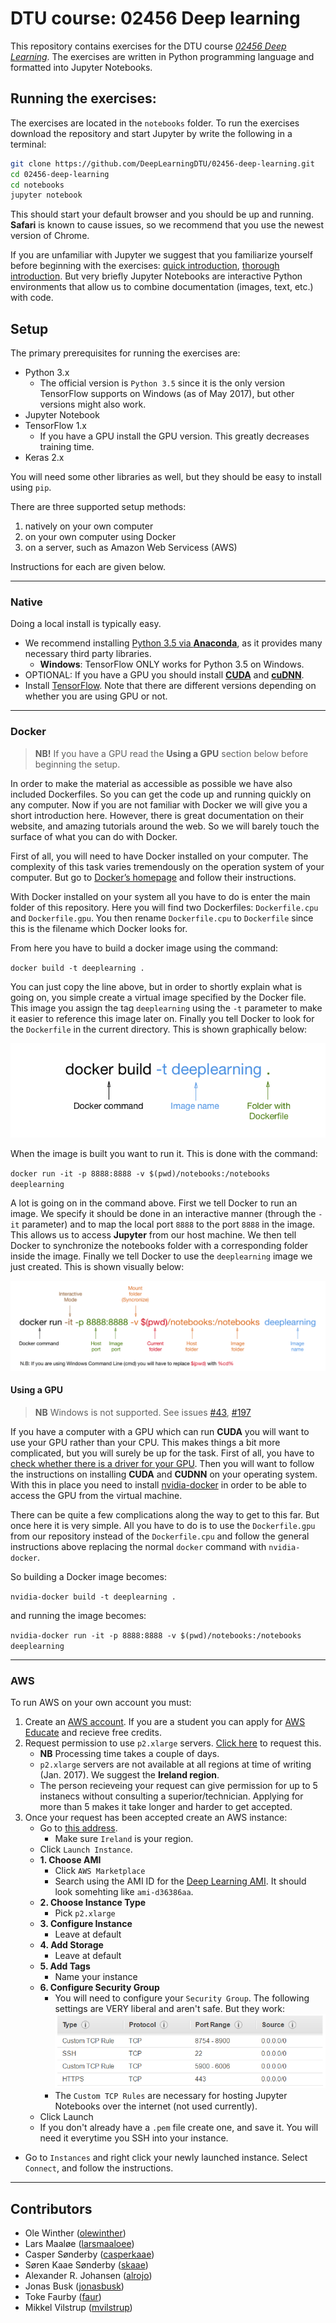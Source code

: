 # DTU course: 02456 Deep learning

This repository contains exercises for the DTU course [*02456 Deep Learning*](http://kurser.dtu.dk/course/02456).
The exercises are written in Python programming language and formatted into Jupyter Notebooks.

## Running the exercises:
The exercises are located in the `notebooks` folder.
To run the exercises download the repository and start Jupyter by write the following in a terminal:
``` bash
git clone https://github.com/DeepLearningDTU/02456-deep-learning.git
cd 02456-deep-learning
cd notebooks
jupyter notebook
```

This should start your default browser and you should be up and running.
**Safari** is known to cause issues, so we recommend that you use the newest version of Chrome.

If you are unfamiliar with Jupyter we suggest that you familiarize yourself before beginning with the exercises: [quick introduction](https://www.packtpub.com/books/content/basics-jupyter-notebook-and-python), [thorough introduction](https://www.datacamp.com/community/tutorials/tutorial-jupyter-notebook#gs.a6M6p0Q). 
But very briefly Jupyter Notebooks are interactive Python environments that allow us to combine documentation (images, text, etc.) with code.


## Setup
The primary prerequisites for running the exercises are:
* Python 3.x
    * The official version is `Python 3.5` since it is the only version TensorFlow supports on Windows 
(as of May 2017), but other versions might also work.
* Jupyter Notebook
* TensorFlow 1.x
    * If you have a GPU install the GPU version. This greatly decreases training time.
* Keras 2.x

You will need some other libraries as well, but they should be easy to install using `pip`.

There are three supported setup methods:
1. natively on your own computer
1. on your own computer using Docker
1. on a server, such as Amazon Web Servicess (AWS)

Instructions for each are given below.

___
### Native
Doing a local install is typically easy.
* We recommend installing [Python 3.5 via **Anaconda**](https://www.continuum.io/downloads), as it provides many necessary third party libraries.
    * **Windows**: TensorFlow ONLY works for Python 3.5 on Windows.
* OPTIONAL: If you have a GPU you should install [**CUDA**](https://developer.nvidia.com/cuda-downloads) and [**cuDNN**](https://developer.nvidia.com/cudnn).
* Install [TensorFlow](https://www.tensorflow.org/install/). Note that there are different versions depending on whether you are using GPU or not.


___
### Docker
> **NB!** If you have a GPU read the **Using a GPU** section below before beginning the setup.

In order to make the material as accessible as possible we have also included Dockerfiles.
So you can get the code up and running quickly on any computer.
Now if you are not familiar with Docker we will give you a short introduction here.
However, there is great documentation on their website, and amazing tutorials around the web.
So we will barely touch the surface of what you can do with Docker.


First of all, you will need to have Docker installed on your computer.
The complexity of this task varies tremendously on the operation system of your computer.
But go to [Docker’s homepage](https://www.docker.com/) and follow their instructions.

With Docker installed on your system all you have to do is enter the main folder of this repository.
Here you will find two Dockerfiles: `Dockerfile.cpu` and `Dockerfile.gpu`.
You then rename `Dockerfile.cpu` to `Dockerfile` since this is the filename which Docker looks for.

From here you have to build a docker image using the command:

`docker build -t deeplearning .`

You can just copy the line above, but in order to shortly explain what is going on, you simple create a virtual image specified by the Docker file. 
This image you assign the tag `deeplearning` using the `-t` parameter to make it easier to reference this image later on.
Finally you tell Docker to look for the `Dockerfile` in the current directory.
This is shown graphically below:

![Building image](files/build_docker.png?raw=true)

When the image is built you want to run it. This is done with the command:

`docker run -it -p 8888:8888 -v $(pwd)/notebooks:/notebooks deeplearning`

A lot is going on in the command above. First we tell Docker to run an image. We specify it should be done in an interactive manner (through the `-it` parameter) and to map the local port `8888` to the port `8888` in the image. This allows us to access **Jupyter** from our host machine. We then tell Docker to synchronize the notebooks folder with a corresponding folder inside the image. Finally we tell Docker to use the `deeplearning` image we just created. This is shown visually below:

![Running image](files/run_docker.png?raw=true)

#### Using a GPU
> **NB** Windows is not supported. See issues 
    [#43](https://github.com/NVIDIA/nvidia-docker/issues/43), 
    [#197](https://github.com/NVIDIA/nvidia-docker/issues/197)

If you have a computer with a GPU which can run **CUDA** you will want to use your GPU rather than your CPU. 
This makes things a bit more complicated, but you will surely be up for the task. 
First of all, you have to [check whether there is a driver for your GPU](https://developer.nvidia.com/cuda-gpus). 
Then you will want to follow the instructions on installing **CUDA** and **CUDNN** on your operating system. 
With this in place you need to install  [nvidia-docker](https://github.com/NVIDIA/nvidia-docker)  in order to be able to access the GPU from the virtual machine.

There can be quite a few complications along the way to get to this far. But once here it is very simple. All you have to do is to use the `Dockerfile.gpu` from our repository instead of the `Dockerfile.cpu` and follow the general instructions above replacing the normal `docker` command with `nvidia-docker`.

So building a Docker image becomes:

`nvidia-docker build -t deeplearning .`

and running the image becomes:

`nvidia-docker run -it -p 8888:8888 -v $(pwd)/notebooks:/notebooks deeplearning`

___
### AWS
To run AWS on your own account you must:
1. Create an [AWS account](https://aws.amazon.com/). If you are a student you can apply for [AWS Educate](https://aws.amazon.com/education/awseducate/) and recieve free credits.
1. Request permission to use `p2.xlarge` servers. [Click here](http://aws.amazon.com/contact-us/ec2-request) to request this.
    * **NB** Processing time takes a couple of days.
    * `p2.xlarge` servers are not available at all regions at time of writing (Jan. 2017).
    We suggest the **Ireland region**.
    * The person recieveing your request can give permission for up to 5 instanecs without consulting a superior/technician. Applying for more than 5 makes it take longer and harder to get accepted.
1. Once your request has been accepted create an AWS instance:
    * Go to [this address](https://eu-west-1.console.aws.amazon.com/ec2/v2/home). 
        * Make sure `Ireland` is your region.
    * Click `Launch Instance`.
    * **1. Choose AMI**
        * Click `AWS Marketplace`
        * Search using the AMI ID for the [Deep Learning AMI](https://aws.amazon.com/marketplace/pp/B01M0AXXQB).
        It should look somehting like `ami-d36386aa`.
    * **2. Choose Instance Type**
        * Pick `p2.xlarge`
    * **3. Configure Instance**
        * Leave at default
    * **4. Add Storage**
        * Leave at default
    * **5. Add Tags**
        * Name your instance
    * **6. Configure Security Group**
        * You will need to configure your `Security Group`. The following settings are VERY liberal and aren't safe. But they work:
        ![](files/security_group.png)
        * The `Custom TCP Rules` are necessary for hosting Jupyter Notebooks over the internet (not used currently).
    * Click Launch
    * If you don't already have a `.pem` file create one, and save it. You will need it everytime you SSH into your instance.
* Go to `Instances` and right click your newly launched instance.
Select `Connect`, and follow the instructions.

___

## Contributors
* Ole Winther ([olewinther](https://github.com/olewinther))
* Lars Maaløe ([larsmaaloee](https://github.com/larsmaaloee))
* Casper Sønderby ([casperkaae](https://github.com/casperkaae))
* Søren Kaae Sønderby ([skaae](https://github.com/skaae))
* Alexander R. Johansen ([alrojo](https://github.com/alrojo))
* Jonas Busk ([jonasbusk](https://github.com/jonasbusk))
* Toke Faurby ([faur](https://github.com/Faur))
* Mikkel Vilstrup ([mvilstrup](https://github.com/MVilstrup))
